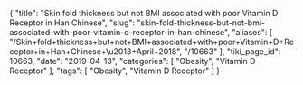 {
    "title": "Skin fold thickness but not BMI associated with poor Vitamin D Receptor in Han Chinese",
    "slug": "skin-fold-thickness-but-not-bmi-associated-with-poor-vitamin-d-receptor-in-han-chinese",
    "aliases": [
        "/Skin+fold+thickness+but+not+BMI+associated+with+poor+Vitamin+D+Receptor+in+Han+Chinese+\u2013+April+2018",
        "/10663"
    ],
    "tiki_page_id": 10663,
    "date": "2019-04-13",
    "categories": [
        "Obesity",
        "Vitamin D Receptor"
    ],
    "tags": [
        "Obesity",
        "Vitamin D Receptor"
    ]
}